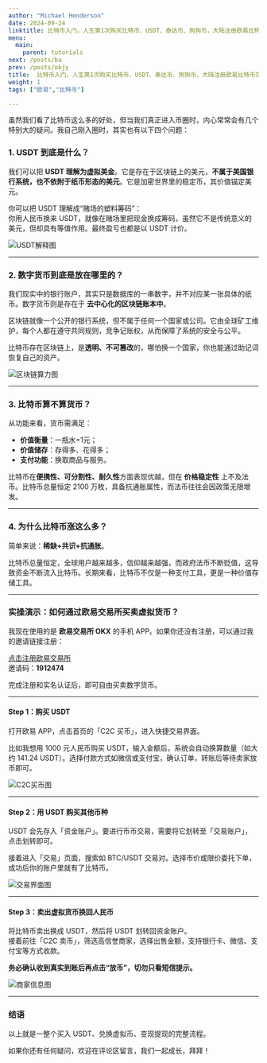 ```yaml
---
author: "Michael Henderson"
date: 2024-09-24
linktitle: 比特币入门，人生第1次购买比特币、USDT、泰达币、狗狗币，大陆注册欧易比特币交易所，欧易怎么玩？
menu:
  main:
    parent: tutorials
next: /posts/ba
prev: /posts/okjy
title:  比特币入门，人生第1次购买比特币、USDT、泰达币、狗狗币，大陆注册欧易比特币交易所，欧易怎么玩？
weight: 1
tags: ["欧易","比特币"]

---
```


虽然我们看了比特币这么多的好处，但当我们真正进入币圈时，内心常常会有几个特别大的疑问。我自己刚入圈时，其实也有以下四个问题：

### 1. USDT 到底是什么？

我们可以把 **USDT 理解为虚拟美金**。它是存在于区块链上的美元，**不属于美国银行系统，也不依附于纸币形态的美元**。它是加密世界里的稳定币，其价值锚定美元。

你可以把 USDT 理解成“赌场的塑料筹码”：  
你用人民币换来 USDT，就像在赌场里把现金换成筹码，虽然它不是传统意义的美元，但却具有等值作用。最终盈亏也都是以 USDT 计价。

![USDT解释图](https://s21.ax1x.com/2024/09/24/pAQrshj.png)

---

### 2. 数字货币到底是放在哪里的？

我们现实中的银行账户，其实只是数据库的一串数字，并不对应某一张具体的纸币。数字货币则是存在于 **去中心化的区块链账本中**。

区块链就像一个公开的银行系统，但不属于任何一个国家或公司。它由全球矿工维护，每个人都在遵守共同规则，竞争记账权，从而保障了系统的安全与公平。

比特币存在区块链上，是**透明、不可篡改**的，哪怕换一个国家，你也能通过助记词恢复自己的资产。

![区块链算力图](https://s21.ax1x.com/2024/09/24/pAQrgcq.png)

---

### 3. 比特币算不算货币？

从功能来看，货币需满足：

- **价值衡量**：一瓶水=1元；
- **价值储存**：存得多、花得多；
- **支付功能**：换取商品与服务。

比特币在**便携性、可分割性、耐久性**方面表现优越，但在 **价格稳定性** 上不及法币。比特币总量恒定 2100 万枚，具备抗通胀属性，而法币往往会因政策无限增发。

---

### 4. 为什么比特币涨这么多？

简单来说：**稀缺+共识+抗通胀**。

比特币总量恒定，全球用户越来越多，信仰越来越强，而政府法币不断贬值，这导致资金不断流入比特币。长期来看，比特币不仅是一种支付工具，更是一种价值存储工具。

---

### 实操演示：如何通过欧易交易所买卖虚拟货币？

我现在使用的是 **欧易交易所 OKX** 的手机 APP。如果你还没有注册，可以通过我的邀请链接注册：

[点击注册欧易交易所](https://okx.com/join/1912474)  
邀请码：**1912474**

完成注册和实名认证后，即可自由买卖数字货币。

---

#### Step 1：购买 USDT

打开欧易 APP，点击首页的「C2C 买币」，进入快捷交易界面。

比如我想用 1000 元人民币购买 USDT，输入金额后，系统会自动换算数量（如大约 141.24 USDT）。选择付款方式如微信或支付宝，确认订单，转账后等待卖家放币即可。

![C2C买币图](https://s21.ax1x.com/2024/09/24/pAQr69s.png)

---

#### Step 2：用 USDT 购买其他币种

USDT 会先存入「资金账户」。要进行币币交易，需要将它划转至「交易账户」，点击划转即可。

接着进入「交易」页面，搜索如 BTC/USDT 交易对。选择市价或限价委托下单，成功后你的账户里就有了比特币。

![交易界面图](https://s21.ax1x.com/2024/09/24/pAQrrNQ.png)

---

#### Step 3：卖出虚拟货币换回人民币

将比特币卖出换成 USDT，然后将 USDT 划转回资金账户。  
接着前往「C2C 卖币」，筛选高信誉商家，选择出售金额，支持银行卡、微信、支付宝等方式收款。

**务必确认收到真实到账后再点击“放币”，切勿只看短信提示。**

![商家信息图](https://s21.ax1x.com/2024/09/24/pAQrc3n.png)

---

### 结语

以上就是一整个买入 USDT、兑换虚拟币、变现提现的完整流程。

如果你还有任何疑问，欢迎在评论区留言，我们一起成长，拜拜！
